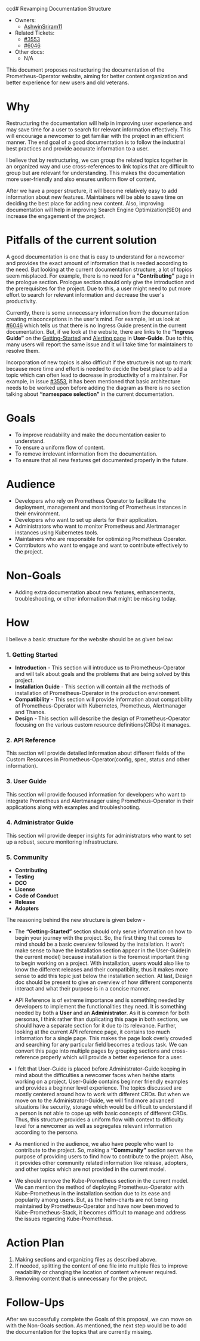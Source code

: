 ccd# Revamping Documentation Structure

- Owners:
  - [AshwinSriram11](https://github.com/AshwinSriram11)
- Related Tickets:
  - [#3553](https://github.com/prometheus-operator/prometheus-operator/issues/3553#issuecomment-726733177)
  - [#6046](https://github.com/prometheus-operator/prometheus-operator/issues/6046)
- Other docs:
  - N/A

This document proposes restructuring the documentation of the Prometheus-Operator website, aiming for better content organization and better experience for new users and old veterans.

# Why

Restructuring the documentation will help in improving user experience and may save time for a user to search for relevant information effectively. This will encourage a newcomer to get familiar with the project in an efficient manner. The end goal of a good documentation is to follow the industrial best practices and provide accurate information to a user. 

I believe that by restructuring, we can group the related topics together in an organized way and use cross-references to link topics that are difficult to group but are relevant for understanding. This makes the documentation more user-friendly and also ensures uniform flow of content.

After we have a proper structure, it will become relatively easy to add information about new features. Maintainers will be able to save time on deciding the best place for adding new content. Also, improving documentation will help in improving Search Engine Optimization(SEO) and increase the engagement of the project.

# Pitfalls of the current solution

A good documentation is one that is easy to understand for a newcomer and provides the exact amount of information that is needed according to the need. But looking at the current documentation structure, a lot of topics seem misplaced. For example, there is no need for a **"Contributing"** page in the prologue section. Prologue section should only give the introduction and the prerequisites for the project. Due to this, a user might need to put more effort to search for relevant information and decrease the user's productivity.

Currently, there is some unnecessary information from the documentation creating misconceptions in the user's mind. For example, let us look at [#6046](https://github.com/prometheus-operator/prometheus-operator/issues/6046) which tells us that there is no Ingress Guide present in the current documentation. But, if we look at the website, there are links to the **“Ingress Guide”** on the [Getting-Started](https://prometheus-operator.dev/docs/user-guides/getting-started/#exposing-the-prometheus-service) and [Alerting page](https://prometheus-operator.dev/docs/user-guides/alerting/#exposing-the-alertmanager-service) in **User-Guide**. Due to this, many users will report the same issue and it will take time for maintainers to resolve them.

Incorporation of new topics is also difficult if the structure is not up to mark because more time and effort is needed to decide the best place to add a topic which can often lead to decrease in productivity of a maintainer. For example, in issue [#3553](https://github.com/prometheus-operator/prometheus-operator/issues/3553#issuecomment-726733177), it has been mentioned that basic architecture needs to be worked upon before adding the diagram as there is no section talking about **“namespace selection”** in the current documentation.

# Goals

* To improve readability and make the documentation easier to understand.
* To ensure a uniform flow of content. 
* To remove irrelevant information from the documentation.
* To ensure that all new features get documented properly in the future.


# Audience

* Developers who rely on Prometheus Operator to facilitate the deployment, management and monitoring of Prometheus instances in their environment.
* Developers who want to set up alerts for their application.
* Administrators who want to monitor Prometheus and Alertmanager instances using Kubernetes tools.
* Maintainers who are responsible for optimizing Prometheus Operator.
* Contributors who want to engage and want to contribute effectively to the project.

# Non-Goals

* Adding extra documentation about new features, enhancements, troubleshooting, or other information that might be missing today. 

# How

I believe a basic structure for the website should be as given below:
### 1. Getting Started
  * **Introduction** - This section will introduce us to Prometheus-Operator and will talk about goals and the problems that are being solved by this project.
  * **Installation Guide** - This section will contain all the methods of installation of Prometheus-Operator in the production environment.
  * **Compatibility** - This section will provide information about compatibility of Prometheus-Operator with Kubernetes, Prometheus, Alertmanager and Thanos.
  * **Design** - This section will describe the design of Prometheus-Operator focusing on the various custom resource definitions(CRDs) it manages. 
### 2. API Reference
   This section will provide detailed information about different fields of the Custom Resources in Prometheus-Operator(config, spec, status and other information).    
### 3. User Guide
   This section will provide focused information for developers who want to integrate Prometheus and Alertmanager using Prometheus-Operator in their applications along with examples and troubleshooting.
### 4. Administrator Guide
   This section will provide deeper insights for administrators who want to set up a robust, secure monitoring infrastructure. 
### 5. Community
  * **Contributing**
  * **Testing**
  * **DCO**
  * **License**
  * **Code of Conduct**
  * **Release**
  * **Adopters**

The reasoning behind the new structure is given below - 

* The **“Getting-Started”** section should only serve information on how to begin your journey with the project. So, the first thing that comes to mind should be a basic overview followed by the installation. It won’t make sense to have the installation section appear in the User-Guide(in the current model) because installation is the foremost important thing to begin working on a project. With installation, users would also like to know the different releases and their compatibility, thus it makes more sense to add this topic just below the installation section. At last, Design doc should be present to give an overview of how different components interact and what their purpose is in a concise manner. 

* API Reference is of extreme importance and is something needed by developers to implement the functionalities they need. It is something needed by both a **User** and an **Administrator**. As it is common for both personas, I think rather than duplicating this page in both sections, we should have a separate section for it due to its relevance. Further, looking at the current API reference page, it contains too much information for a single page. This makes the page look overly crowded and searching for any particular field becomes a tedious task. We can convert this page into multiple pages by grouping sections and cross-reference properly which will provide a better experience for a user.

* I felt that User-Guide is placed before Administrator-Guide keeping in mind about the difficulties a newcomer faces when he/she starts working on a project. User-Guide contains beginner friendly examples and provides a beginner level experience. The topics discussed are mostly centered around how to work with different CRDs. But when we move on to the Administrator-Guide, we will find more advanced situations like security, storage which would be difficult to understand if a person is not able to cope up with basic concepts of different CRDs.
Thus, this structure provides a uniform flow with context to difficulty level for a newcomer as well as segregates relevant information according to the persona.

* As mentioned in the audience, we also have people who want to contribute to the project. So, making a **“Community”** section serves the purpose of providing users to find how to contribute to the project. Also, it provides other community related information like release, adopters, and other topics which are not provided in the current model.

* We should remove the Kube-Prometheus section in the current model. We can mention the method of deploying Prometheus-Operator with Kube-Prometheus in the installation section due to its ease and popularity among users. But, as the helm-charts are not being maintained by Prometheus-Operator and have now been moved to Kube-Prometheus-Stack, it becomes difficult to manage and address the issues regarding Kube-Prometheus. 

# Action Plan

1. Making sections and organizing files as described above.
2. If needed, splitting the content of one file into multiple files to improve readability or changing the location of content wherever required.
3. Removing content that is unnecessary for the project.

# Follow-Ups

After we successfully complete the Goals of this proposal, we can move on with the Non-Goals section. As mentioned, the next step would be to add the documentation for the topics that are currently missing.
